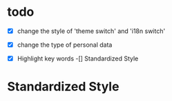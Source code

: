 
# todo
-[x] change the style of 'theme switch' and 'i18n switch'
-[x] change the type of personal data
-[x] Highlight key words
-[] Standardized Style


# Standardized Style
